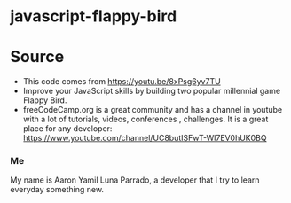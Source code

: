 # javascript-flappy-bird

# Source

- This code comes from https://youtu.be/8xPsg6yv7TU
- Improve your JavaScript skills by building two popular millennial game Flappy Bird.
- freeCodeCamp.org  is a great community and has a channel in youtube with a lot of tutorials, videos, conferences , challenges. It is a great place for any developer: https://www.youtube.com/channel/UC8butISFwT-Wl7EV0hUK0BQ 

### Me

My name is Aaron Yamil Luna Parrado, a developer that I try to learn everyday something new.
